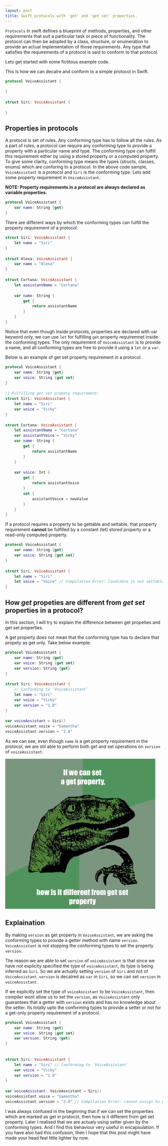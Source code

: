 ```yaml
---
layout: post
title: Swift protocols with 'get' and 'get set' properties.
---
```


`Protocols` in swift defines a blueprint of methods, properties, and other requirements that suit a particular task or piece of functionality. The protocol can then be adopted by a class, structure, or enumeration to provide an actual implementation of those requirements. Any type that satisfies the requirements of a protocol is said to conform to that protocol.

Lets get started with some fictitous example code.

This is how we can decalre and conform to a simple protocol in Swift.

```swift
protocol VoiceAssistant {
    
}

struct Siri: VoiceAssistant {
    
}

```

## Properties in protocols

A protocol is set of rules. Any conforming type has to follow all the rules. As a part of rules, a protocol can require any conforming type to provide a property with a particular name and type. The conforming type can fulfill this requirement either by using a stored property or a computed property. To give some clarity, conforming type means the types (structs, classes, enums) which are conforing to a protocol. In the above code sample, `VoiceAssistant` is a protocol and `Siri` is the conforming type. Lets add some property requirement in `VoiceAssistant`.

**NOTE: Property requirements in a protocol are always declared as variable properties.**

```swift
protocol VoiceAssistant {
    var name: String {get}
}

```
There are different ways by which the conforming types can fulfill the property requirement of a protocol.

```swift
struct Siri: VoiceAssistant {
    let name = "Siri"
}

struct Alexa: VoiceAssistant {
    var name = "Alexa"
}

struct Cortana: VoiceAssistant {
    let assistantName = "Cortana"
    
    var name: String {
        get {
            return assistantName
        }
    }
}

```

Notice that even though inside protocols, properties are declared with var keyword only, we can use `let` for fulfilling `get` property requiremnet inside the conforming types. The only requirement of `VoiceAssistant` is to provide a name, and all conforming types are free to provide it using a `let` or a `var`. 

Below is an example of get set property requirement in a protocol.

```swift
protocol VoiceAssistant {
    var name: String {get}
    var voice: String {get set}
}

// Fulfilling get set propety requirement:
struct Siri: VoiceAssistant {
    let name = "Siri"
    var voice = "Vicky" 
}

struct Cortana: VoiceAssistant {
    let assistantName = "Cortana"
    var assistantVoice = "Vicky"
    var name: String {
        get {
            return assistantName
        }
    }

    var voice: Int {
        get {
            return assistantVoice
        }
        set {
            assistantVoice = newValue
        }
    }
}

```

If a protocol requires a property to be gettable and settable, that property requirement **cannot** be fulfilled by a constant (let) stored property or a read-only computed property. 

```swift
protocol VoiceAssistant {
    var name: String {get}
    var voice: String {get set}
}

struct Siri: VoiceAssistant {
    let name = "Siri"
    let voice = "Voice" // Compilation Error: Candidate is not settable, but protocol requires it.
}

```

## How *get* propeties are different from *get set* properties in a protocol?

In this section, I will try to explain the difference between get propeties and get set properties.

A get property does not mean that the conforming type has to declare that propety as get only. Take below example:


```swift
protocol VoiceAssistant {
    var name: String {get}
    var voice: String {get set}
    var version: String {get}
}

struct Siri: VoiceAssistant {
    // Conforming to `VoiceAssistant`
    let name = "Siri" 
    var voice = "Vicky"
    var version = "1.0" 
}

var voiceAssistant = Siri()
voiceAssistant.voice = "Samantha"
voiceAssistant.version = "2.0"

```

As we can see, even though `name` is a get property requirement in the protocol, we are stil able to perform both get and set operations on `version` of `voiceAssistant`. 

![Image alt](/assets/posts/Swift_Protocol_Get_Set/984.jpg "confused")

## Explaination
By making `version` as get property in `VoiceAssistant`, we are asking the conforming types to provide a getter method with name `version`. `VoiceAssistant` is not stopping the conforming types to set the property `version`. 

The reason we are able to set `version` of `voiceAssistant` is that since we have not explicity specified the type of `voiceAssistant`, its type is being inferred as `Siri`. So we are actually setting `version` of `Siri` and not of `VoiceAssistant`. `version` is decalred as `var` in `Siri`, so we can set `version` in `voiceAssistant`.

If we explicitly set the type of `voiceAssistant` to be `VoiceAssistant`, then compiler wont allow us to set the `version`, as `VoiceAssistant` only guarantees that a getter with `version` exists and has no knowledge about the setter. Its totally upto the conforming types to provide a setter or not for a get-only property requirement of a protocol.  


```swift
protocol VoiceAssistant {
    var name: String {get}
    var voice: String {get set}
    var version: String {get}
}


struct Siri: VoiceAssistant {
    let name = "Siri" // Conforming to `VoiceAssistant`
    var voice = "Vicky"
    var version = "1.0" 
}

var voiceAssistant: VoiceAssistant = Siri()
voiceAssistant.voice = "Samantha"
voiceAssistant.version = "2.0" // Compilation Error: cannot assign to property: 'name' is a get-only property

```

I was always confused in the beginning that if we can set the properties which are marked as get in protocol, then how is it different from get set property. Later I realised that we are actualy using setter given by the conforming types. And I find this behaviour very useful in encapsulation. If you have also had this confusion, then I hope that this post might have made your head feel little lighter by now.


